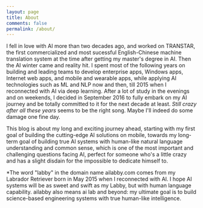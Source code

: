 ```yaml
---
layout: page
title: About
comments: false
permalink: /about/
---
```


I fell in love with AI more than two decades ago, and worked on TRANSTAR, the first commercialized and most sucessful English-Chinese machine translation system at the time after getting my master's degree in AI. Then the AI winter came and reality hit. I spent most of the following years on building and leading teams to develop enterprise apps, Windows apps, Internet web apps, and mobile and wearable apps, while applying AI technologies such as ML and NLP now and then, till 2015 when I reconnected with AI via deep learning. After a lot of study in the evenings and on weekends, I decided in September 2016 to fully embark on my AI journey and be totally committed to it for the next decade at least. *Still crazy after all these years* seems to be the right song. Maybe I'll indeed do some damage one fine day.

This blog is about my long and exciting journey ahead, starting with my first goal of building the cutting-edge AI solutions on mobile, towards my long-term goal of building true AI systems with human-like natural language understanding and common sense, which is one of the most important and challenging questions facing AI, perfect for someone who's a little crazy and has a slight disdain for the impossible to dedicate himself to.

*The word "labby" in the domain name ailabby.com comes from my Labrador Retriever born in May 2015 when I reconnected with AI. I hope AI systems will be as sweet and swift as my Labby, but with human language capability. ailabby also means ai lab and beyond: my ultimate goal is to build science-based engineering systems with true human-like intelligence.
